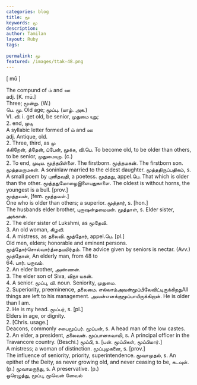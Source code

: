 ```yaml
---
categories: blog
title: மூ
keywords: மூ
description: 
author: Tamilan
layout: Ruby
tags: 
 
permalink: மூ
featured: /images/ttak-48.png
---
```

  
[ mū ]  
  
The compund of ம் and ஊ  
adj. [K. mū.]  
Three; மூன்று. (W.)  
பெ. மூ. Old age; மூப்பு. (யாழ். அக.)  
VI. வி. i. get old, be senior, முதுமை யுறு;   
2. end, முடி  
A syllabic letter formed of ம் and ஊ  
adj. Antique, old.   
2. Three, third, as மு  
க்கிறேன், த்தேன், ப்பேன், மூக்க, வி.பெ. To become old, to be older than others, to be senior, முதுமையுற. (c.)   
2. To end, முடிய. மூத்தபிள்ளை. The firstborn. மூத்தமகன். The firstborn son. மூத்தமருமகன். A soninlaw married to the eldest daughter. மூத்ததிருப்பதிகம், s. A small poem by புனிதவதி, a poetess. மூத்தது, appel.பெ. That which is older than the other. மூத்ததுமோழைஇளையதுகாளை. The oldest is without horns, the youngest is a bull. [prov.]  
மூத்தவன், [fem. மூத்தவள்.]  
One who is older than others; a superior. மூத்தார், s. [hon.]  
The husbands elder brother, புருஷன்தமையன். மூத்தாள், s. Elder sister, அக்காள்.   
2. The elder sister of Lukshmi, as மூதேவி.   
3. An old woman, கிழவி.   
4. A mistress, as தலைவி. மூத்தோர், appel.பெ. [pl.]  
Old men, elders; honorable and eminent persons. மூத்தோர்சொல்வார்த்தையமிர்தம். The advice given by seniors is nectar. (Avv.) மூத்தோன், An elderly man, from 48 to   
64. பார். பருவம்.   
2. An elder brother, அண்ணன்.   
3. The elder son of Siva, விநா யகன்.   
4. A senior. மூப்பு, வி. noun. Seniority, முதுமை.   
2. Superiority, preeminence, தலைமை. எல்லாம்அவன்மூப்பிலேவிட்டிருக்கிறதுAll things are left to his management. அவன்எனக்குமூப்பாயிருக்கிறான். He is older than I am.   
2. He is my head. மூப்பர், s. [pl.]  
Elders in age, or dignity.   
2. [Chris. usage.]  
Deacons, commonly சபைமூப்பர். மூப்பன், s. A head man of the low castes.   
2. An elder, a president, தலைவன். மூப்பானசுவாமி, s. A principal officer in the Travancore country. (Beschi.) மூப்பி, s. [பன். மூப்பிகள், மூப்பிமார்.]  
A mistress; a woman of distinction. மூப்புமுகனை, s. [prov.]  
The influence of seniority, priority, superintendence. மூவாமுதல், s. An epithet of the Deity, as never growing old, and never ceasing to be, கடவுள். (p.) மூவாமருந்து, s. A preservative. (p.)  
ஓரெழுத்து, மூப்பு, மூவென் னேவல்